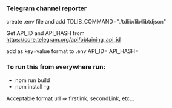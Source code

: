 ### Telegram channel reporter

create .env file and add
TDLIB_COMMAND="./tdlib/lib/libtdjson"

Get API_ID and API_HASH from https://core.telegram.org/api/obtaining_api_id

add as key=value format to .env
API_ID=<your id>
API_HASH=<your hash>

### To run this from everywhere run:
- npm run build
- npm install -g

Acceptable format
url => firstlink, secondLink, etc...
